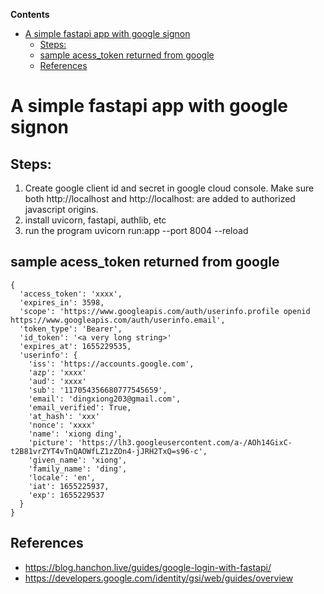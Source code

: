 <!-- START doctoc generated TOC please keep comment here to allow auto update -->
<!-- DON'T EDIT THIS SECTION, INSTEAD RE-RUN doctoc TO UPDATE -->
**Contents**

- [A simple fastapi app with google signon](#a-simple-fastapi-app-with-google-signon)
  - [Steps:](#steps)
  - [sample acess_token returned from google](#sample-acess_token-returned-from-google)
  - [References](#references)

<!-- END doctoc generated TOC please keep comment here to allow auto update -->

# A simple fastapi app with google signon

## Steps:

1. Create google client id and secret in google cloud console. Make sure both
   http://localhost and http://localhost:<port number> are added to authorized
   javascript origins.
2. install uvicorn, fastapi, authlib, etc
3. run the program uvicorn run:app --port 8004 --reload

## sample acess_token returned from google

```
{
  'access_token': 'xxxx',
  'expires_in': 3598,
  'scope': 'https://www.googleapis.com/auth/userinfo.profile openid https://www.googleapis.com/auth/userinfo.email',
  'token_type': 'Bearer',
  'id_token': '<a very long string>'
  'expires_at': 1655229535,
  'userinfo': {
    'iss': 'https://accounts.google.com',
    'azp': 'xxxx'
    'aud': 'xxxx'
    'sub': '117054356680777545659',
    'email': 'dingxiong203@gmail.com',
    'email_verified': True,
    'at_hash': 'xxx'
    'nonce': 'xxxx'
    'name': 'xiong ding',
    'picture': 'https://lh3.googleusercontent.com/a-/AOh14GixC-t2B81vrZYT4vTnQAOWfLZ1zZOn4-jJRH2TxQ=s96-c',
    'given_name': 'xiong',
    'family_name': 'ding',
    'locale': 'en',
    'iat': 1655225937,
    'exp': 1655229537
  }
}
```

## References

- https://blog.hanchon.live/guides/google-login-with-fastapi/
- https://developers.google.com/identity/gsi/web/guides/overview
